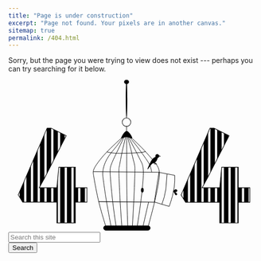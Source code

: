 ```yaml
---
title: "Page is under construction"
excerpt: "Page not found. Your pixels are in another canvas."
sitemap: true
permalink: /404.html
---
```


Sorry, but the page you were trying to view does not exist --- perhaps you can try searching for it below.


<!-- This is New from https://codepen.io/JuliaSS/pen/ZMaXQV -->
<main>
	<svg viewBox="0 0 541.17206 328.45184" id="svg2" version="1.1">
		<metadata id="metadata8">
		</metadata>
		<defs id="defs6">
			<pattern patternUnits="userSpaceOnUse" width="1.5" height="1" patternTransform="translate(0,0) scale(10,10)" id="Strips2_1">
				<rect style="fill:black;stroke:none" x="0" y="-0.5" width="1" height="2" id="rect5419" />
			</pattern>
			<linearGradient osb:paint="solid" id="linearGradient6096">
				<stop id="stop6094" offset="0" style="stop-color:#000000;stop-opacity:1;" />
			</linearGradient>
		</defs>
		<g transform="translate(170.14515,0.038164)" id="layer1">
			<g id="g6219">
				<path transform="matrix(1.0150687,0,0,11.193923,-1.3895945,-2685.7441)" style="display:inline;fill:#000000;fill-opacity:1;stroke:#000000;stroke-width:0.1px;stroke-linecap:butt;stroke-linejoin:miter;stroke-opacity:1;" d="m 145.0586,263.51309 c -90.20375,-0.0994 -119.20375,-0.0994 -119.20375,-0.0994" id="path6180" />
				<g id="g6174">
					<ellipse ry="9.161705" rx="9.3055239" cy="91.32917" cx="84.963676" id="path4488" style="display:inline;opacity:1;fill:none;fill-opacity:0.4627451;fill-rule:nonzero;stroke:#000000;stroke-width:1.08691013;stroke-miterlimit:4;stroke-dasharray:none;stroke-opacity:1;" />
					<path id="path4490" d="m 84.984382,-0.03816399 c 0.911733,-5.0186e-4 1.661858,18.47051499 1.674386,41.22988399 0.0069,12.610431 -0.214009,23.904598 -0.56753,31.469836 -0.282878,6.088471 -0.652275,9.761785 -1.058838,9.762119 -0.406564,3.33e-4 -0.78198,-3.672386 -1.074838,-9.760657 -0.36185,-7.564779 -0.595233,-18.858715 -0.602175,-31.469228 -0.01253,-22.759565 0.717262,-41.23145213 1.628995,-41.23195399 z" style="display:inline;fill:#000000;stroke:none;stroke-width:0.23743393px;stroke-linecap:butt;stroke-linejoin:miter;stroke-opacity:1;" />
					<path id="path4496" d="m 85.115421,100.5729 c -0.0036,3.37532 -0.0071,6.75165 -0.0107,10.12897 m 0.512159,0.18258 c -1.914603,-0.23621 -3.505591,1.17801 -4.861444,2.68113 -1.355853,1.50312 -2.473764,3.09173 -3.387866,4.59538 -0.914103,1.50365 -1.620209,2.91586 -2.416229,4.41952 -0.79602,1.50365 -1.67928,3.09352 -0.808656,3.24054 0.870624,0.14702 3.490408,-1.14815 5.700074,-1.91396 2.209666,-0.76581 4.001473,-1.00079 5.922125,-0.86765 1.920652,0.13314 3.947462,0.6325 6.245357,1.6195 2.297896,0.98701 4.861161,2.46015 4.9051,0.91309 0.04394,-1.54706 -2.430929,-6.11379 -4.787811,-9.33976 -2.356882,-3.22597 -4.596047,-5.11158 -6.51065,-5.34779 z" style="display:inline;fill:#000000;fill-opacity:1;stroke:#000000;stroke-width:1px;stroke-linecap:butt;stroke-linejoin:miter;stroke-opacity:1;" />
					<rect ry="5" y="314.84082" x="35.355339" height="9.8994951" width="100.76272" id="rect4553" style="display:inline;opacity:1;fill:#000000;fill-opacity:1;fill-rule:nonzero;stroke:#000000;stroke-width:1.00157475;stroke-miterlimit:4;stroke-dasharray:none;stroke-opacity:1;" />
					<path id="path4513" d="m 74.6875,125.03748 c -8.394789,7.68654 -16.790624,15.37405 -23.988969,22.38484 -7.198345,7.0108 -13.197555,13.3433 -18.781379,20.01048 -5.583823,6.66719 -10.749655,13.66605 -13.916608,18.7496 -3.166952,5.08355 -4.333432,8.24971 -4.750315,11.08369 -0.416883,2.83399 -0.08368,5.33304 1.809372,16.25302 1.893048,10.91998 5.343489,30.24673 9.760132,48.66349 4.416642,18.41676 9.798356,35.91675 15.180267,53.41738" style="display:inline;fill:none;stroke:#000000;stroke-width:1px;stroke-linecap:butt;stroke-linejoin:miter;stroke-opacity:1;" />
					<path id="path4517" d="m 76.9375,124.66248 c -4.548745,6.50695 -9.29087,13.29053 -13.530749,18.69724 -4.239879,5.4067 -8.072459,9.57255 -11.572943,13.98975 -3.500484,4.41719 -6.66636,9.08269 -9.333429,13.99996 -2.66707,4.91727 -4.833205,10.08267 -6.333458,15.08327 -1.500252,5.0006 -2.33339,9.8328 -2.500149,14.33343 -0.166759,4.50062 0.333124,8.66631 1.249922,15.50064 0.916798,6.83434 2.249854,16.33237 3.499902,24.91604 1.250047,8.58368 2.416611,16.24967 4.583438,28.58394 2.166827,12.33427 5.333153,29.33244 8.499966,46.33323" style="display:inline;fill:none;stroke:#000000;stroke-width:1px;stroke-linecap:butt;stroke-linejoin:miter;stroke-opacity:1;" />
					<path id="path4521" d="m 96.8125,126.22498 c 6.89586,6.45836 13.7917,12.9167 19.98957,19.14581 6.19786,6.22912 11.69789,12.22914 17.11456,18.39581 5.41666,6.16667 10.74996,12.49995 14.74993,17.91655 3.99997,5.41659 6.66659,9.91653 7.16671,17.83316 0.50012,7.91664 -1.16644,19.24921 -3.3502,31.24619 -2.18376,11.99698 -4.81616,24.33632 -8.42063,38.99809 -3.60448,14.66177 -8.06212,31.17154 -12.56244,47.83939" style="display:inline;fill:none;stroke:#000000;stroke-width:1px;stroke-linecap:butt;stroke-linejoin:miter;stroke-opacity:1;" />
					<path id="path4525" d="m 91.9375,124.09998 c 5.854072,7.16655 11.70824,14.33322 16.21863,20.16651 4.51039,5.83328 7.67706,10.33329 11.92718,16.33346 4.25012,6.00017 9.58322,13.49984 12.66653,18.58299 3.08332,5.08314 3.91663,7.74974 4.68205,10.91384 0.76542,3.1641 1.40129,6.50242 1.69781,8.02406 0.29651,1.52165 0.22299,1.06579 0.14933,0.60912" style="display:inline;fill:none;stroke:#000000;stroke-width:1px;stroke-linecap:butt;stroke-linejoin:miter;stroke-opacity:1;" />
					<path id="path4533" d="m 89,123.66248 c 6.159885,11.51771 12.31996,23.03577 16.83724,31.78904 4.51728,8.75327 7.29964,14.54985 9.24424,18.32123 1.9446,3.77138 3.00519,5.42118 4.1838,9.19262 1.17861,3.77144 2.47477,9.6631 1.94443,23.80647 -0.53034,14.14338 -2.88706,36.53226 -5.4209,56.44951 -2.53383,19.91725 -5.24428,37.35836 -7.95503,54.80146" style="display:inline;fill:none;stroke:#000000;stroke-width:1px;stroke-linecap:butt;stroke-linejoin:miter;stroke-opacity:1;" />
					<path id="path4537" d="m 87.0625,123.03748 c 2.916637,10.42937 5.833458,20.8594 7.291964,26.66356 1.458505,5.80416 1.458505,6.98257 2.402021,11.11052 0.943517,4.12795 2.827535,11.19302 4.065005,16.02501 1.23748,4.832 1.82668,7.42447 2.12139,10.84263 0.29471,3.41815 0.29471,7.65958 -0.11785,20.44893 -0.41255,12.78934 -1.23731,34.11536 -2.18014,53.62015 -0.94282,19.50478 -2.003429,37.18159 -3.064154,54.86032" style="display:inline;fill:none;stroke:#000000;stroke-width:1px;stroke-linecap:butt;stroke-linejoin:miter;stroke-opacity:1;" />
					<path id="path4541" d="m 85.206367,122.98266 c 0.117841,11.74369 0.235693,23.48835 0.235693,36.55072 -10e-7,13.06238 -0.117833,27.43796 -0.05891,45.3521 0.05892,17.91413 0.29461,39.36153 0.707091,58.80738 0.412482,19.44585 1.001711,36.88701 1.590999,54.32995" style="display:inline;fill:none;stroke:#000000;stroke-width:1px;stroke-linecap:butt;stroke-linejoin:miter;stroke-opacity:1;" />
					<path id="path4545" d="m 83.12978,122.92016 c -2.601311,10.56131 -5.214983,21.17282 -7.40283,31.41665 -2.187847,10.24384 -3.955407,20.14218 -5.074975,26.03483 -1.119568,5.89264 -1.59092,7.77805 -1.885708,10.07706 -0.294789,2.29901 -0.412567,5.0079 5.1e-5,17.56339 0.412617,12.55548 1.355064,34.93859 2.474996,54.74239 1.119932,19.80379 2.415574,37.00049 3.712005,54.20767" style="display:inline;fill:none;stroke:#000000;stroke-width:1px;stroke-linecap:butt;stroke-linejoin:miter;stroke-opacity:1;" />
					<path id="path4549" d="m 79.25478,124.23266 c -5.440192,11.56251 -10.880951,23.12622 -15.899657,33.56368 -5.018706,10.43747 -9.614414,19.74672 -11.912808,26.70033 -2.298394,6.95362 -2.298394,11.54922 -1.355419,24.57415 0.942974,13.02493 2.828182,34.46917 5.066095,53.84746 2.237913,19.37829 4.833109,36.71892 7.425959,54.04387" style="display:inline;fill:none;stroke:#000000;stroke-width:1px;stroke-linecap:butt;stroke-linejoin:miter;stroke-opacity:1;" />
					<path id="path4556" d="m 42.426407,155.38825 c 3.4184,0.82513 6.836082,1.65009 10.606997,2.18034 3.770916,0.53024 7.89657,0.76599 11.608535,0.88382 3.711965,0.11782 7.012548,0.11782 10.429711,0.0589 3.417163,-0.0589 6.953769,-0.17681 10.606588,-0.23572 3.652818,-0.0589 7.425155,-0.0589 11.137027,-0.23569 3.711875,-0.17679 7.366225,-0.53043 10.724475,-0.70716 3.35826,-0.17672 6.4233,-0.17672 9.48702,-0.58922 3.06372,-0.41251 6.12885,-1.23774 9.1918,-2.06238" style="display:inline;fill:none;stroke:#000000;stroke-width:1px;stroke-linecap:butt;stroke-linejoin:miter;stroke-opacity:1;" />
					<path id="path4560" d="m 13.113199,198.16821 c 47.547038,0.40361 95.093071,0.80721 142.638101,1.2108" style="display:inline;fill:none;stroke:#000000;stroke-width:1.00614154px;stroke-linecap:butt;stroke-linejoin:miter;stroke-opacity:1;" />
					<path id="path4529" d="m 132.6875,263.34998 c -4.2289,18.4155 -8.45806,36.83216 -12.6875,55.25" style="display:inline;fill:none;stroke:#000000;stroke-width:1px;stroke-linecap:butt;stroke-linejoin:miter;stroke-opacity:1;" />
					<ellipse ry="4.6715717" rx="2.5" cy="238.08525" cx="119.12262" id="path4614" style="display:inline;opacity:1;fill:#000000;fill-opacity:1;fill-rule:nonzero;stroke:#000000;stroke-width:1.00157475;stroke-miterlimit:4;stroke-dasharray:none;stroke-opacity:1;" />
					<ellipse ry="4.3158579" rx="4.9001703" cy="4.3948641" cx="85.016434" id="path4616" style="display:inline;opacity:1;fill:#000000;fill-opacity:1;fill-rule:nonzero;stroke:#000000;stroke-width:0.82170224;stroke-miterlimit:4;stroke-dasharray:none;stroke-opacity:1;" />
					<ellipse transform="translate(-170.14515,-0.038164)" ry="3.880542" rx="3.5777507" cy="164.5713" cx="321.42224" id="path4565" style="opacity:1;fill:#000000;fill-opacity:1;fill-rule:nonzero;stroke:#000000;stroke-width:1.00157475;stroke-miterlimit:4;stroke-dasharray:none;stroke-opacity:1;" />
					<path transform="translate(-170.14515,-0.038164)" id="path4567" d="m 321.74355,168.0687 c -1e-5,3.3913 -3.42414,11.26702 -8.73834,11.26702 -5.3142,0 -18.59463,27.24606 -8.38477,3.759 1.35199,-3.11016 5.69513,-12.89881 10.50609,-15.15612 8.05545,-3.77965 6.61702,-3.26121 6.61702,0.1301 z" style="opacity:1;fill:#000000;fill-opacity:1;fill-rule:nonzero;stroke:#000000;stroke-width:1.00157475;stroke-miterlimit:4;stroke-dasharray:none;stroke-opacity:1;" />
					<path transform="translate(-170.14515,-0.038164)" id="path4570" d="m 325,163.45184 c 1.66722,0.62594 3.33388,1.25167 3.33438,1.56444 5e-4,0.31276 -1.66671,0.31276 -3.33438,0.31276" style="fill:none;stroke:#000000;stroke-width:1px;stroke-linecap:butt;stroke-linejoin:miter;stroke-opacity:1;" />
					<path transform="translate(-170.14515,-0.038164)" id="path4578" d="m 314.72098,177.37003 c -0.21488,1.64138 -0.42965,3.28197 0.28484,3.96351 0.71449,0.68155 2.35396,0.39999 3.99418,0.1183" style="fill:none;stroke:#000000;stroke-width:1px;stroke-linecap:butt;stroke-linejoin:miter;stroke-opacity:1;" />
					<path transform="translate(-170.14515,-0.038164)" id="path4578-1" d="m 316,176.45184 c -0.29612,1.41007 -0.59214,2.81967 -0.25801,3.48764 0.33413,0.66798 1.29605,0.59017 2.25801,0.51236" style="fill:none;stroke:#000000;stroke-width:1px;stroke-linecap:butt;stroke-linejoin:miter;stroke-opacity:1;" />
					<path transform="translate(-170.14515,-0.038164)" id="path4610" d="m 318,180.45184 c 0.66667,0 1.33434,0 1.501,0.16616 0.16667,0.16617 -0.16667,0.49951 0.001,0.66667 0.16767,0.16717 0.68771,0.16717 0.89053,0.36949 0.20282,0.20233 -0.0582,0.46335 -0.39253,0.79768" style="fill:none;stroke:#000000;stroke-width:1px;stroke-linecap:butt;stroke-linejoin:miter;stroke-opacity:1;" />
					<path id="path4573" d="m 155,199.59998 34.15106,6.52318 v 11.49049 l -1.06066,13.43503 -3.88908,19.44543 -3.00521,10.42983 -4.06586,12.19759 -17.14734,-4.94975 -14.92431,-4.65869 v 0 L 155,199.59998" style="fill:none;stroke:#000000;stroke-width:1px;stroke-linecap:butt;stroke-linejoin:miter;stroke-opacity:1" />
					<path id="path4575" d="m 172.53405,202.94118 -2.65165,33.23402 -3.53553,16.97056 -5.12652,15.73313" style="fill:none;stroke:#000000;stroke-width:1px;stroke-linecap:butt;stroke-linejoin:miter;stroke-opacity:1" />
					<path id="path4579" d="m 187.2662,239.00256 c 0.76634,-0.82482 2.12163,-2.00333 3.50552,-2.26818 1.38389,-0.26485 2.79921,0.38383 3.2412,1.53192 0.442,1.14808 -0.0885,2.79852 -1.5624,3.24089 -1.4739,0.44236 -3.88809,-0.32312 -3.7995,0.001 0.0886,0.32427 2.68064,1.73812 4.00626,3.12221 1.32563,1.38408 1.38456,2.73956 0.79537,3.38822 -0.5892,0.64866 -1.82576,0.58977 -2.53349,0.11762 -0.70773,-0.47215 -0.88437,-1.35536 -1.59092,-2.65068 -0.70656,-1.29532 -1.94507,-3.00565 -2.47512,-4.09626 -0.53005,-1.09062 -0.35326,-1.56206 0.41308,-2.38689 z" style="fill:#000000;fill-opacity:1;stroke:#000000;stroke-width:1px;stroke-linecap:butt;stroke-linejoin:miter;stroke-opacity:1" />
				</g>
			</g>
		</g>
		<g id="layer3">
			<g id="text4526" style="fill:url(#Strips2_1);fill-opacity:1;stroke:none;stroke-width:1.23488784;" transform="matrix(0.97168718,0,0,1.0291378,170.14515,0.038164)" aria-label="4">
				<path id="path4555" style="fill:url(#Strips2_1);fill-opacity:1;stroke:#000000;stroke-width:1.23488784;stroke-opacity:1" d="M -0.46490841,256.59082 H -26.166013 v 43.5298 h -41.214384 v -43.5298 h -75.829833 l -9.95629,-15.28174 64.136994,-140.0826 h 8.914347 l 33.573515,15.8606 -48.507941,89.60655 -11.461305,19.56526 h 39.130513 l 4.399288,-43.06672 h 36.815096 v 43.06672 h 25.70110459 z" />
			</g>
			<g id="text4526-2" style="fill:url(#Strips2_1);fill-opacity:1;stroke:none;stroke-width:1.23488784;" transform="matrix(0.97168718,0,0,1.0291378,377.95605,103.2934)" aria-label="4">
				<path id="path4558" style="fill:url(#Strips2_1);fill-opacity:1;stroke:#000000;stroke-width:1.23488784;stroke-opacity:1" d="m 147.55592,156.33602 h -25.70111 v 43.5298 H 80.640431 v -43.5298 H 4.8105946 L -5.1456892,141.05429 58.991302,0.97168512 h 8.914347 L 101.47916,16.832277 52.971223,106.43883 41.50992,126.00409 h 39.130511 l 4.399288,-43.06672 h 36.815091 v 43.06672 h 25.70111 z" />
			</g>
		</g>
	</svg>
	<br>
	<input class="form-control mr-sm-2" type="text" placeholder="Search this site" name="k" id="search-box">
	<div class="form-group">
          <button class="btn btn-success search-btn" type="submit">Search</button>
        </div>
</main>
